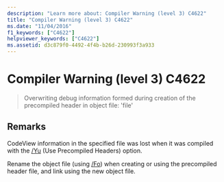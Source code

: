 ```yaml
---
description: "Learn more about: Compiler Warning (level 3) C4622"
title: "Compiler Warning (level 3) C4622"
ms.date: "11/04/2016"
f1_keywords: ["C4622"]
helpviewer_keywords: ["C4622"]
ms.assetid: d3c879f0-4492-4f4b-b26d-230993f3a933
---
```

# Compiler Warning (level 3) C4622

> Overwriting debug information formed during creation of the precompiled header in object file: 'file'

## Remarks

CodeView information in the specified file was lost when it was compiled with the [/Yu](../../build/reference/yu-use-precompiled-header-file.md) (Use Precompiled Headers) option.

Rename the object file (using [/Fo](../../build/reference/fo-object-file-name.md)) when creating or using the precompiled header file, and link using the new object file.
